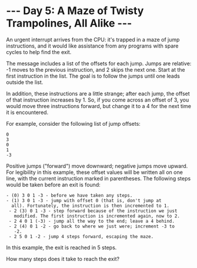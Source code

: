 # --- Day 5: A Maze of Twisty Trampolines, All Alike ---

An urgent interrupt arrives from the CPU: it's trapped in a maze of
jump instructions, and it would like assistance from any programs with
spare cycles to help find the exit.

The message includes a list of the offsets for each jump. Jumps are
relative: -1 moves to the previous instruction, and 2 skips the next
one. Start at the first instruction in the list. The goal is to follow
the jumps until one leads outside the list.

In addition, these instructions are a little strange; after each jump,
the offset of that instruction increases by 1. So, if you come across
an offset of 3, you would move three instructions forward, but change
it to a 4 for the next time it is encountered.

For example, consider the following list of jump offsets:

    0
    3
    0
    1
    -3

Positive jumps ("forward") move downward; negative jumps move
upward. For legibility in this example, these offset values will be
written all on one line, with the current instruction marked in
parentheses. The following steps would be taken before an exit is
found:

    - (0) 3 0 1 -3 - before we have taken any steps.
    - (1) 3 0 1 -3 - jump with offset 0 (that is, don't jump at
      all). Fortunately, the instruction is then incremented to 1.
     - 2 (3) 0 1 -3 - step forward because of the instruction we just
       modified. The first instruction is incremented again, now to 2.
     - 2 4 0 1 (-3) - jump all the way to the end; leave a 4 behind.
     - 2 (4) 0 1 -2 - go back to where we just were; increment -3 to
       -2.
     - 2 5 0 1 -2 - jump 4 steps forward, escaping the maze.

In this example, the exit is reached in 5 steps.

How many steps does it take to reach the exit?
